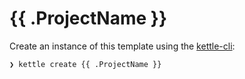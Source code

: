 # {{ .ProjectName }}

Create an instance of this template using the [kettle-cli](https://github.com/operatorai/kettle-cli):

```bash
❯ kettle create {{ .ProjectName }}
```
